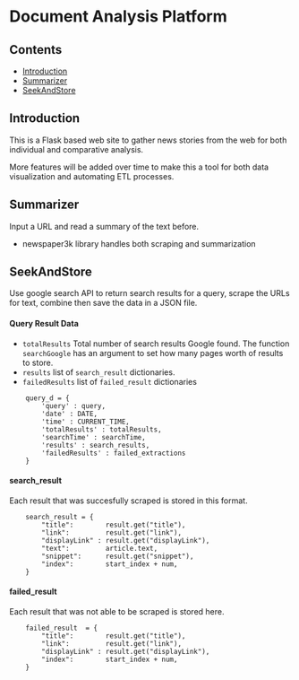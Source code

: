 # Document Analysis Platform

## Contents
- [Introduction](#introduction)
- [Summarizer](#summarizer)
- [SeekAndStore](#seekandstore)

## Introduction
This is a Flask based web site to gather news stories from the web for both individual and comparative  analysis. 

More features will be added over time to make this a tool for both data visualization and automating ETL processes. 


## Summarizer
Input a URL and read a summary of the text before.

- newspaper3k library handles both scraping and summarization


## SeekAndStore
Use google search API to return search results for a query, scrape the URLs for text, combine then save the data in a JSON file.

#### Query Result Data
- `totalResults` Total number of search results Google found. The function `searchGoogle` has an argument to set how many pages worth of results  to store.
- `results` list of `search_result` dictionaries.
- `failedResults` list of `failed_result` dictionaries
```
	query_d = {
	    'query' : query,
	    'date' : DATE,
	    'time' : CURRENT_TIME,
	    'totalResults' : totalResults,
	    'searchTime' : searchTime,
	    'results' : search_results,
	    'failedResults' : failed_extractions
	}
```

#### search_result

Each result that was succesfully scraped is stored in this format.

```
	search_result = {
	    "title":        result.get("title"),
	    "link":         result.get("link"),
	    "displayLink" : result.get("displayLink"),
	    "text":         article.text,
	    "snippet":      result.get("snippet"),
	    "index":        start_index + num,
	}
```
#### failed_result

Each result that was not able to be scraped is stored here.
```
    failed_result  = {
        "title":        result.get("title"),
        "link":         result.get("link"),
        "displayLink" : result.get("displayLink"),
        "index":        start_index + num,
    }
```



